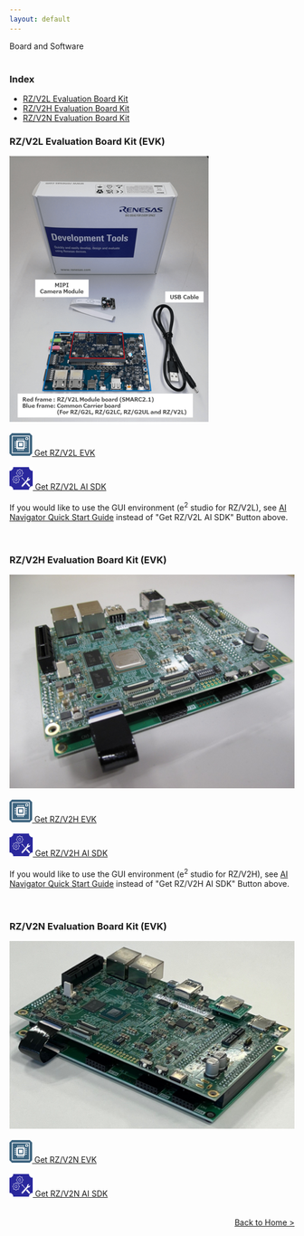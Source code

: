 ```yaml
---
layout: default
---
```


<div class="container">
    <div class="row">
        <div class="top col-12">
            Board and Software
        </div>
    </div>
</div>
<br>
<div class="container">
    <div class="row">
        <div class="col-12">
            <h3 id="index">
                Index
            </h3>
            <ul>
                <li><a href="#v2l-evk">RZ/V2L Evaluation Board Kit</a></li>
                <li><a href="#v2h-evk">RZ/V2H Evaluation Board Kit</a></li>
                <li><a href="#v2n-evk">RZ/V2N Evaluation Board Kit</a></li>
            </ul>
        </div>
        <div class="col-12" id="v2l-evk">
            <h3>RZ/V2L Evaluation Board Kit (EVK)</h3>
        </div>
        <div class="col-3">
            <img src="img/board.png" alt="board"/>
        </div>
        <div class="col-9">
            <br>
            <a class="btn btn-warning btn-lg rounded-pill download-button-yellow" href="https://www.renesas.com/products/microcontrollers-microprocessors/rz-mpus/rzv2l-evkit-rzv2l-evaluation-board-kit" role="button">
            <img src="img/board.svg" alt="board" height=40px class="me-1"/>
            Get RZ/V2L EVK</a>
            <br>
            <br>
            <a class="btn btn-outline-primary btn-lg rounded-pill download-button" href="https://www.renesas.com/software-tool/rzv2l-ai-software-development-kit" role="button">
            <img src="img/ai_sdk.svg" alt="ai-sdk" height=40px class="me-1"/>
            Get RZ/V2L AI SDK</a>
            <br>
            <br>
            If you would like to use the GUI environment (e<sup>2</sup> studio for RZ/V2L), see <a href="{{ site.url }}{{ site.baseurl }}{% link ainavi_quick_start_guide.md %}">AI Navigator Quick Start Guide</a> instead of "Get RZ/V2L AI SDK" Button above.
        </div>
    </div>
    <br>
    <br>
    <div class="row">
        <div class="col-12" id="v2h-evk">
            <h3>RZ/V2H Evaluation Board Kit (EVK)</h3>
        </div>
        <div class="col-3">
            <img src="img/V2H_EVK_v1.jpg" alt="board"/>
        </div>
        <div class="col-9">
            <br>
            <a class="btn btn-warning btn-lg rounded-pill download-button-yellow" href="https://www.renesas.com/products/microcontrollers-microprocessors/rz-mpus/rzv2h-evk-rzv2h-quad-core-vision-ai-mpu-evaluation-kit" role="button">
            <img src="img/board.svg" alt="board" height=40px class="me-1"/>
            Get RZ/V2H EVK</a>
            <br>
            <br>
            <a class="btn btn-outline-primary btn-lg rounded-pill download-button" href="https://www.renesas.com/software-tool/rzv2h-ai-software-development-kit" role="button">
            <img src="img/ai_sdk.svg" alt="ai-sdk" height=40px class="me-1"/>
            Get RZ/V2H AI SDK</a>
            <br>
            <br>
            If you would like to use the GUI environment (e<sup>2</sup> studio for RZ/V2H), see <a href="{{ site.url }}{{ site.baseurl }}{% link ainavi_quick_start_guide.md %}">AI Navigator Quick Start Guide</a> instead of "Get RZ/V2H AI SDK" Button above.
        </div>
    </div>
    <br>
    <br>
    <div class="row">
        <div class="col-12" id="v2n-evk">
            <h3>RZ/V2N Evaluation Board Kit (EVK)</h3>
        </div>
        <div class="col-3">
            <img src="img/V2N_EVK.jpeg" alt="board"/>
        </div>
        <div class="col-9">
            <br>
            <a class="btn btn-warning btn-lg rounded-pill download-button-yellow" href="https://www.renesas.com/rzv2n-evkit" role="button">
            <img src="img/board.svg" alt="board" height=40px class="me-1"/>
            Get RZ/V2N EVK</a>
            <br>
            <br>
            <a class="btn btn-outline-primary btn-lg rounded-pill download-button" href="https://www.renesas.com/software-tool/rzv2n-ai-software-development-kit" role="button">
            <img src="img/ai_sdk.svg" alt="ai-sdk" height=40px class="me-1"/>
            Get RZ/V2N AI SDK</a>
        </div>
    </div>
    <br>
    <br>
    <div class="row">
        <div class="col-12" align="right">
            <a class="btn btn-secondary square-button" href="{{ site.url }}{{ site.baseurl }}{% link index.md %}" role="button">
                Back to Home >
            </a>
        </div>
    </div>
</div>
